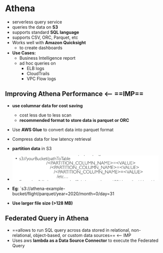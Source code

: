 

# Athena

- serverless query service
- queries the data on **S3**
- supports standard **SQL language**
- supports CSV, ORC, Parquet, etc
- Works well with **Amazon Quicksight**
	- to create dashboards
- **Use Cases:**
	- Business Intelligence report
	- ad hoc queries on
		- ELB logs
		- CloudTrails
		- VPC Flow logs

## Improving Athena Performance <-- ==IMP==

- **use columnar data for cost saving**
	- cost less due to less scan
	- **recommended format to store data is parquet or ORC**
- Use **AWS Glue** to convert data into parquet format
- Compress data for low latency retrieval
- **partition data** in S3
- ![image](../../img/Pasted_image_20240424131619.png)

- **Eg**: `s3://athena-example-bucket/flight/parquet/year=2020/month=0/day=31
- **Use larger file size (>128 MB)**

## Federated Query in Athena

- ==allows to run SQL query across data stored in relational, non-relational, object-based, or custom data sources== <-- IMP
- Uses aws **lambda as a Data Source Connector** to execute the Federated Query


